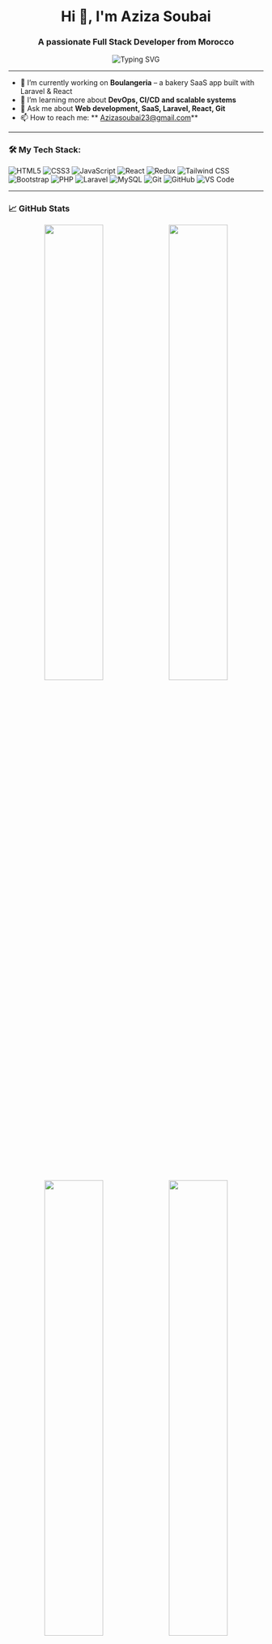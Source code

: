 <h1 align="center">Hi 👋, I'm Aziza Soubai</h1>
<h3 align="center">A passionate Full Stack Developer from Morocco</h3>

<p align="center">
  <img src="https://readme-typing-svg.herokuapp.com?center=true&vCenter=true&lines=Full+Stack+Web+Developer;HTML+%7C+CSS+%7C+JavaScript+%7C+React+%7C+Laravel;MySQL+%7C+PHP+%7C+Tailwind+%7C+Redux+%7C+Git+%7C+Bootstrap" alt="Typing SVG" />
</p>

---

- 🔭 I’m currently working on **Boulangeria** – a bakery SaaS app built with Laravel & React  
- 🌱 I’m learning more about **DevOps, CI/CD and scalable systems**  
- 💬 Ask me about **Web development, SaaS, Laravel, React, Git**  
- 📫 How to reach me: ** Azizasoubai23@gmail.com**  


---

### 🛠️ My Tech Stack:

![HTML5](https://img.shields.io/badge/-HTML5-E34F26?style=flat&logo=html5&logoColor=white)
![CSS3](https://img.shields.io/badge/-CSS3-1572B6?style=flat&logo=css3&logoColor=white)
![JavaScript](https://img.shields.io/badge/-JavaScript-F7DF1E?style=flat&logo=javascript&logoColor=black)
![React](https://img.shields.io/badge/-React-61DAFB?style=flat&logo=react&logoColor=white)
![Redux](https://img.shields.io/badge/-Redux-764ABC?style=flat&logo=redux&logoColor=white)
![Tailwind CSS](https://img.shields.io/badge/-Tailwind-38B2AC?style=flat&logo=tailwind-css&logoColor=white)
![Bootstrap](https://img.shields.io/badge/-Bootstrap-563D7C?style=flat&logo=bootstrap&logoColor=white)
![PHP](https://img.shields.io/badge/-PHP-777BB4?style=flat&logo=php&logoColor=white)
![Laravel](https://img.shields.io/badge/-Laravel-FF2D20?style=flat&logo=laravel&logoColor=white)
![MySQL](https://img.shields.io/badge/-MySQL-4479A1?style=flat&logo=mysql&logoColor=white)
![Git](https://img.shields.io/badge/-Git-F05032?style=flat&logo=git&logoColor=white)
![GitHub](https://img.shields.io/badge/-GitHub-181717?style=flat&logo=github&logoColor=white)
![VS Code](https://img.shields.io/badge/-VSCode-007ACC?style=flat&logo=visual-studio-code&logoColor=white)

---

### 📈 GitHub Stats

<p align="center">
  <img src="https://github-readme-stats.vercel.app/api?username=AzizaSoubai&show_icons=true&theme=tokyonight&hide_border=true" width="48%" />
  <img src="https://github-readme-streak-stats.herokuapp.com?user=AzizaSoubai&theme=tokyonight&hide_border=true" width="48%" />
</p>

<p align="center">
  <img src="https://github-readme-stats.vercel.app/api/top-langs/?username=AzizaSoubai&layout=compact&theme=tokyonight&hide_border=true" width="48%" />
  <img src="https://github-profile-trophy.vercel.app/?username=AzizaSoubai&theme=onedark&column=4&margin-w=15&margin-h=15" width="48%" />
</p>

### 🔗 Connect with me:

[![LinkedIn](https://img.shields.io/badge/LinkedIn-blue?style=for-the-badge&logo=linkedin&logoColor=white)](https://www.linkedin.com/in/soubai-aziza-758ab9299)  
